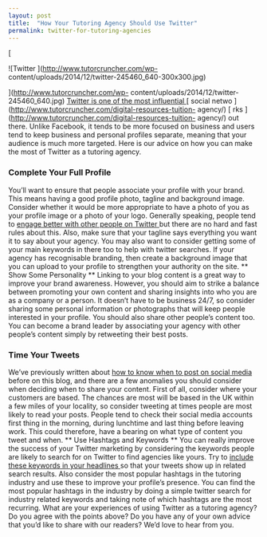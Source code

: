 ```yaml
---
layout: post
title:  "How Your Tutoring Agency Should Use Twitter"
permalink: twitter-for-tutoring-agencies
---
```

[

![Twitter ](http://www.tutorcruncher.com/wp-
content/uploads/2014/12/twitter-245460_640-300x300.jpg)

](http://www.tutorcruncher.com/wp-
content/uploads/2014/12/twitter-245460_640.jpg) [ Twitter is one of the most
influential ](http://www.tutorcruncher.com/digital-resources-tuition-agency/)
[ social netwo ](http://www.tutorcruncher.com/digital-resources-tuition-
agency/) [ rks ](http://www.tutorcruncher.com/digital-resources-tuition-
agency/) out there. Unlike Facebook, it tends to be more focused on business
and users tend to keep business and personal profiles separate, meaning that
your audience is much more targeted. Here is our advice on how you can make
the most of Twitter as a tutoring agency. 

### Complete Your Full Profile

You’ll want to ensure that people associate your profile with your brand. This
means having a good profile photo, tagline and background image. Consider
whether it would be more appropriate to have a photo of you as your profile
image or a photo of your logo. Generally speaking, people tend to [ engage
better with other people on Twitter
](http://www.tutorcruncher.com/5_core_marketing_activities_focus/) but there
are no hard and fast rules about this. Also, make sure that your tagline says
everything you want it to say about your agency. You may also want to consider
getting some of your main keywords in there too to help with twitter searches.
If your agency has recognisable branding, then create a background image that
you can upload to your profile to strengthen your authority on the site. **
Show Some Personality ** Linking to your blog content is a great way to
improve your brand awareness. However, you should aim to strike a balance
between promoting your own content and sharing insights into who you are as a
company or a person. It doesn’t have to be business 24/7, so consider sharing
some personal information or photographs that will keep people interested in
your profile. You should also share other people’s content too. You can become
a brand leader by associating your agency with other people’s content simply
by retweeting their best posts. 

### Time Your Tweets

We’ve previously
written about [ how to know when to post on social media
](http://www.tutorcruncher.com/know-post-social-media-2/) before on this blog,
and there are a few anomalies you should consider when deciding when to share
your content. First of all, consider where your customers are based. The
chances are most will be based in the UK within a few miles of your locality,
so consider tweeting at times people are most likely to read your posts.
People tend to check their social media accounts first thing in the morning,
during lunchtime and last thing before leaving work. This could therefore,
have a bearing on what type of content you tweet and when. ** Use Hashtags and
Keywords ** You can really improve the success of your Twitter marketing by
considering the keywords people are likely to search for on Twitter to find
agencies like yours. Try to [ include these keywords in your headlines
](http://www.tutorcruncher.com/optimize-tutoring-agencys-blog/) so that your
tweets show up in related search results. Also consider the most popular
hashtags in the tutoring industry and use these to improve your profile’s
presence. You can find the most popular hashtags in the industry by doing a
simple twitter search for industry related keywords and taking note of which
hashtags are the most recurring. What are your experiences of using Twitter as
a tutoring agency? Do you agree with the points above? Do you have any of your
own advice that you’d like to share with our readers? We’d love to hear from
you.

